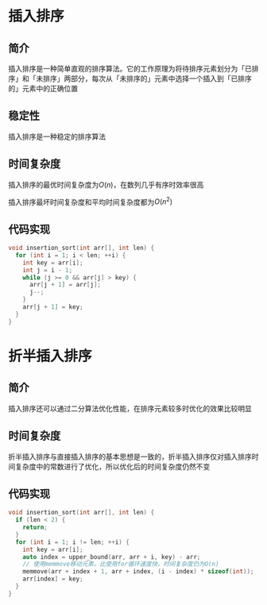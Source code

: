 # 插入排序

## 简介
插入排序是一种简单直观的排序算法。它的工作原理为将待排序元素划分为「已排序」和「未排序」两部分，每次从「未排序的」元素中选择一个插入到「已排序的」元素中的正确位置

## 稳定性
插入排序是一种稳定的排序算法

## 时间复杂度
插入排序的最优时间复杂度为$O(n)$，在数列几乎有序时效率很高

插入排序最坏时间复杂度和平均时间复杂度都为$O(n^2)$

## 代码实现
```cpp
void insertion_sort(int arr[], int len) {
  for (int i = 1; i < len; ++i) {
    int key = arr[i];
    int j = i - 1;
    while (j >= 0 && arr[j] > key) {
      arr[j + 1] = arr[j];
      j--;
    }
    arr[j + 1] = key;
  }
}
```

# 折半插入排序

## 简介
插入排序还可以通过二分算法优化性能，在排序元素较多时优化的效果比较明显

## 时间复杂度
折半插入排序与直接插入排序的基本思想是一致的，折半插入排序仅对插入排序时间复杂度中的常数进行了优化，所以优化后的时间复杂度仍然不变

## 代码实现
```cpp
void insertion_sort(int arr[], int len) {
  if (len < 2) {
    return;
  }
  for (int i = 1; i != len; ++i) {
    int key = arr[i];
    auto index = upper_bound(arr, arr + i, key) - arr;
    // 使用memmove移动元素，比使用for循环速度快，时间复杂度仍为O(n)
    memmove(arr + index + 1, arr + index, (i - index) * sizeof(int));
    arr[index] = key;
  }
}
```